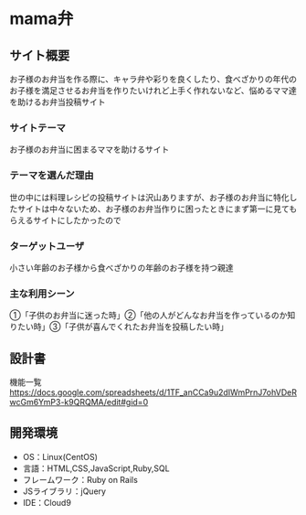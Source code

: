 # mama弁

## サイト概要
お子様のお弁当を作る際に、キャラ弁や彩りを良くしたり、食べざかりの年代のお子様を満足させるお弁当を作りたいけれど上手く作れないなど、悩めるママ達を助けるお弁当投稿サイト

### サイトテーマ
お子様のお弁当に困まるママを助けるサイト

### テーマを選んだ理由
世の中には料理レシピの投稿サイトは沢山ありますが、お子様のお弁当に特化したサイトは中々ないため、お子様のお弁当作りに困ったときにまず第一に見てもらえるサイトにしたかったので

### ターゲットユーザ
小さい年齢のお子様から食べざかりの年齢のお子様を持つ親達

### 主な利用シーン
①「子供のお弁当に迷った時」②「他の人がどんなお弁当を作っているのか知りたい時」③「子供が喜んでくれたお弁当を投稿したい時」

## 設計書
機能一覧  https://docs.google.com/spreadsheets/d/1TF_anCCa9u2dIWmPrnJ7ohVDeRwcGm6YmP3-k9QRQMA/edit#gid=0

## 開発環境
- OS：Linux(CentOS)
- 言語：HTML,CSS,JavaScript,Ruby,SQL
- フレームワーク：Ruby on Rails
- JSライブラリ：jQuery
- IDE：Cloud9

